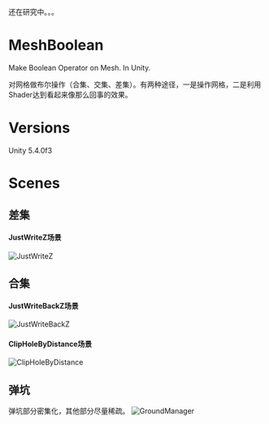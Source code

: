 还在研究中。。。

# MeshBoolean
Make Boolean Operator on Mesh. In Unity.

对网格做布尔操作（合集、交集、差集）。有两种途径，一是操作网格，二是利用Shader达到看起来像那么回事的效果。

# Versions
Unity 5.4.0f3

# Scenes
## 差集
#### JustWriteZ场景
![JustWriteZ](https://github.com/KaimaChen/MeshBoolean/blob/master/Blog/JustWriteZ.PNG)  

## 合集
#### JustWriteBackZ场景
![JustWriteBackZ](https://github.com/KaimaChen/MeshBoolean/blob/master/Blog/JustWriteBackZ.PNG)  

#### ClipHoleByDistance场景
![ClipHoleByDistance](https://github.com/KaimaChen/MeshBoolean/blob/master/Blog/ClipHoleByDistance.PNG)

## 弹坑
弹坑部分密集化，其他部分尽量稀疏。
![GroundManager](https://github.com/KaimaChen/MeshBoolean/blob/master/Blog/GroundManager.PNG)